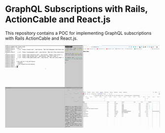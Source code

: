 # GraphQL Subscriptions with Rails, ActionCable and React.js

This repository contains a POC for implementing GraphQL subscriptions with Rails ActionCable and React.js.

![](graphql-subscriptions-poc.gif)
